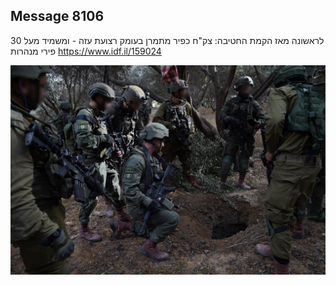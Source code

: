 ## Message 8106

לראשונה מאז הקמת החטיבה:
צק"ח כפיר מתמרן בעומק רצועת עזה - ומשמיד מעל 30 פירי מנהרות
https://www.idf.il/159024

![Photo](8106/8106_photo.jpg)
